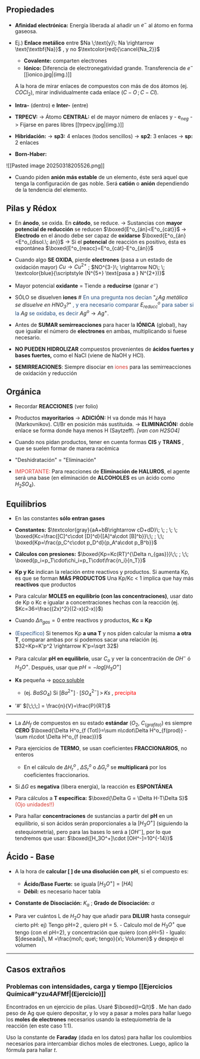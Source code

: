
## Propiedades

- **Afinidad electrónica:** Energía liberada al añadir un $e^-$ al átomo en forma gaseosa.

- Ej.) **Enlace metálico** entre $Na \;\text{y}\; Na \rightarrow \text{\textbf{Na}}$ , y no $\textcolor{red}{\cancel{Na_2}}$
	- **Covalente:** comparten electrones
	- **Iónico:** Diferencia de electronegatividad grande. Transferencia de $e^-$ [[ionico.jpg|(img.)]]
	
	A la hora de mirar enlaces de compuestos con más de dos átomos (ej. $COCl_2$), mirar individualmente cada enlace ($C-O\, ;\, C-Cl$).

- **Intra-** (dentro) e **Inter-** (entre)

- **TRPECV:**
	-> Átomo **CENTRAL:** el de mayor número de enlaces y - e$_{neg}$
	-> Fijarse en pares libres [[trpecv.jpg|(img.)]]

- **Hibridación:**
	-> **sp3:** 4 enlaces (todos sencillos)
	-> **sp2**: 3 enlaces
	-> **sp:** 2 enlaces

- **Born-Haber:**

![[Pasted image 20250318205526.png]]

- Cuando piden **anión más estable** de un elemento, éste será aquel que tenga la configuración de gas noble. Será **catión** o **anión** dependiendo de la tendencia del elemento.
## Pilas y Rédox

- En **ánodo**, se oxida. En **cátodo**, se reduce.
	-> Sustancias con **mayor potencial de reducción** se reducen $\boxed{E^o_{án}<E^o_{cát}}$
	-> **Electrodo** en el ánodo debe ser capaz de **oxidarse** $\boxed{E^o_{án}<E^o_{disol.\; án}}$
	-> Si el **potencial** de reacción es positivo, ésta es espontánea $\boxed{E^o_{reacc}=E^o_{cát}-E^o_{án}}$


- Cuando algo **SE OXIDA**, pierde **electrones** (pasa a un estado de oxidación mayor)
	$Cu\rightarrow Cu^{2+}$ ; $NO^{3-}\; \rightarrow NO\; \; \textcolor{blue}{\scriptstyle (N^{5+} \text{pasa a } N^{2+})}$

- Mayor potencial **oxidante** = Tiende a **reducirse** (ganar $e^-$)

- SÓLO se disuelven **iones**
	\# <font color="#1f497d">En una pregunta nos decían</font> "*¿$Ag$ metálica se disuelve en $HNO_3$?*" <font color="#1f497d">, y era necesario comparar </font> $E^o_{reducc}$ <font color="#1f497d">para saber si la</font> $Ag$ <font color="#1f497d">se oxidaba, es decir</font> $Ag^o\rightarrow Ag^+$.
	
- Antes de **SUMAR semirreacciones**  para hacer la **IÓNICA** (global), hay que igualar el número de **electrones** en ambas, multiplicando si fuese necesario.

- **NO PUEDEN HIDROLIZAR** compuestos provenientes de **ácidos fuertes y bases fuertes,** como el NaCl (viene de NaOH y HCl).

- **SEMIRREACIONES**: Siempre disociar en <font color="#d83931">iones</font> para las semirreacciones de oxidación y reducción

## Orgánica

- Recordar **REACCIONES** (ver folio)
- Productos **mayoritarios**
	-> **ADICIÓN:** H va donde más H haya (Markovnikov). Cl/Br en posición más sustituida.
	-> **ELIMINACIÓN:** doble enlace se forma donde haya menos H (Saytzeff).
	 *\[van con H2SO4\]*

- Cuando nos pidan productos, tener en cuenta formas **CIS** y **TRANS** , que se suelen formar de manera racémica

- "Deshidratación" = "Eliminación"

- <font color="#d83931">IMPORTANTE:</font> Para reacciones de **Eliminación de HALUROS**, el agente será una base (en eliminación de **ALCOHOLES** es un ácido como $H_2SO_4$).

## Equilibrios

- En las constantes **sólo entran gases**
- **Constantes:** $\textcolor{gray}{aA+bB\rightarrow cD+dD}\; \; ; \; \; \boxed{Kc=\frac{[C]^c\cdot [D]^d}{[A]^a\cdot [B]^b}}\;\; ; \;\; \boxed{Kp=\frac{p_C^c\cdot p_D^d}{p_A^a\cdot p_B^b}}$
- **Cálculos con presiones:** $\boxed{Kp=Kc(RT)^{\Delta n_{gas}}}\;\; ; \;\; \boxed{p_i=p_T\cdot\chi_i=p_T\cdot\frac{n_i}{n_T}}$ 
- **Kp y Kc** indican la relación entre reactivos y productos. Si aumenta Kp, es que se forman **MÁS PRODUCTOS** 
	Una Kp/Kc < 1 implica que hay más **reactivos** que productos

- Para calcular **MOLES en equilibrio (con las concentraciones)**, usar dato de Kp o Kc e igualar a concentraciones hechas con la reacción (ej. $Kc=36=\frac{(2x)^2}{(2-x)(2-x)}$)

- Cuando $\Delta n_{gas}=0$ entre reactivos y productos, **Kc = Kp**

- <font color="#1f497d">(Específico)</font> Si tenemos Kp **a una T** y nos piden calcular la misma **a otra T**, comparar ambas por si podemos sacar una relación (ej. $32=Kp=K'p^2 \rightarrow K'p=\sqrt 32$)

- Para calcular **pH en equilibrio**, usar $C_o$ y ver la concentración de $OH^-$ ó $H_3O^+$. Después, usar que $pH=-log[H_3O^+]$ 

- **Ks** pequeña $\rightarrow$ <u>poco soluble</u>
	- (ej. $BaSO_4$) Si $[Ba^{2+}]\cdot[SO_4^{2-}]\,>\,Ks$ , <span style="color: red;">precipita</span> 


- '#' $[\;\;\;] = \frac{n}{V}=\frac{P}{RT}$
______

- La $\Delta H_f$ de compuestos en su estado **estándar** ($O_2$, $C_{(grafito)}$) es siempre **CERO**
	$\boxed{\Delta H^o_{f (Tot)}=\sum n\cdot\Delta H^o_{f(prod)} - \sum n\cdot \Delta H^o_{f (reac)}}$

- Para ejercicios de **TERMO**, se usan coeficientes **FRACCIONARIOS**, no enteros
	- En el cálculo de $\Delta H_r^o$ , $\Delta S_r^o$ o $\Delta G_r^o$ se **multiplicará** por los coeficientes fraccionarios. 

- Si $\Delta G$ es **negativa** (libera energía), la reacción es **ESPONTÁNEA**

- Para cálculos a **T específica:** $\boxed{\Delta G = \Delta H-T\Delta S}$   <font color="#d83931">(Ojo unidades!!)</font>

- Para hallar **concentraciones** de sustancias a partir del **pH** en un equilibrio, si son ácidos serán proporcionales a la $[H_3O^+]$ (siguiendo la estequiometría), pero  para las bases lo será a $[OH^-]$, por lo que tendremos que usar: $\boxed{[H_3O^+]\cdot [OH^-]=10^{-14}}$

## Ácido - Base

- A la hora de **calcular [ ] de una disolución con pH**, si el compuesto es:
	- **Ácido/Base Fuerte:** se iguala $[H_3O^+]=[HA]$
	- **Débil:** es necesario hacer tabla

- **Constante de Disociación:** $K_a$ ; **Grado de Disociación:** $\alpha$ 

- Para ver cuántos L de $H_2O$ hay que añadir para **DILUIR** hasta conseguir cierto pH:
	ej) Tengo pH=2 , quiero pH = 5.
		- Calculo mol de $H_3O^+$ que tengo (con el pH=2), y concentración que quiero (con pH=5)
		- Igualo: $[deseada]\, M =\frac{mol\; que\; tengo}{x\; Volumen}$  y despejo el volumen

___________
## Casos extraños

### Problemas con intensidades, carga y tiempo [[Ejercicios Química#^yzu4AFMf|(Ejercicio)]]

Encontrados en un ejercicio de pilas. Usaré $\boxed{I=Q/t}$ . Me han dado peso de Ag que quiero depositar, y lo voy a pasar a moles para hallar luego los **moles de electrones** necesarios usando la estequiometría de la reacción (en este caso 1:1).

Uso la constante de **Faraday** (dada en los datos) para hallar los coulombios necesarios para intercambiar dichos moles de electrones. Luego, aplico la fórmula para hallar *t*.